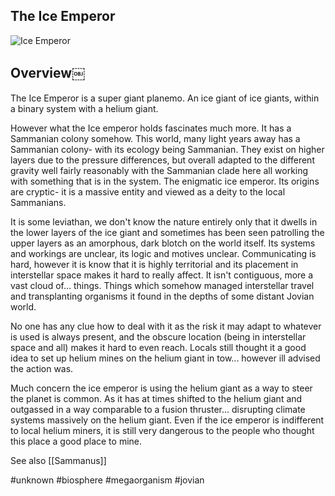 ## The Ice Emperor

![Ice Emperor](/Stellar_Abyss_Setting_Bible/Photo_Directory/Ice_Emperor.JPG "Ice Emperor")

## Overview￼

The Ice Emperor is a super giant planemo.  An ice giant of ice giants, within a binary system with a helium giant.

However what the Ice emperor holds fascinates much more.  It has a Sammanian colony somehow.  This world, many light years away has a Sammanian colony- with its ecology being Sammanian.  They exist on higher layers due to the pressure differences, but overall adapted to the different gravity well fairly reasonably with the Sammanian clade here all working with something that is in the system.  The enigmatic ice emperor.  Its origins are cryptic- it is a massive entity and viewed as a deity to the local Sammanians.  

It is some leviathan, we don't know the nature entirely only that it dwells in the lower layers of the ice giant and sometimes has been seen patrolling the upper layers as an amorphous, dark blotch on the world itself.  Its systems and workings are unclear, its logic and motives unclear.  Communicating is hard, however it is know that it is highly territorial and its placement in interstellar space makes it hard to really affect.  It isn't contiguous, more a vast cloud of...  things.  Things which somehow managed interstellar travel and transplanting organisms it found in the depths of some distant Jovian world.  

No one has any clue how to deal with it as the risk it may adapt to whatever is used is always present, and the obscure location (being in interstellar space and all) makes it hard to even reach.  Locals still thought it a good idea to set up helium mines on the helium giant in tow...  however ill advised the action was.  

Much concern the ice emperor is using the helium giant as a way to steer the planet is common.  As it has at times shifted to the helium giant and outgassed in a way comparable to a fusion thruster...  disrupting climate systems massively on the helium giant.  Even if the ice emperor is indifferent to local helium miners, it is still very dangerous to the people who thought this place a good place to mine.  

See also [[Sammanus]]

#unknown 
#biosphere 
#megaorganism 
#jovian 
